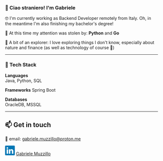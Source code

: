 ### 👋 Ciao straniero! I'm Gabriele


  🤓 I'm currently working as Backend Developer remotely from Italy. Oh, in the meantime I'm also finishing my bachelor's degree!

  🌱 At this time my attention was stolen by: **Python** and **Go**

  🧠 A bit of an explorer: I love exploring things I don't know, especially about nature and finance (as well as technology of course 👀) 

---

### 🧰 Tech Stack


  **Languages**  
  Java, Python, SQL

  **Frameworks**
  Spring Boot 

  **Databases**  
  OracleDB, MSSQL

---

## 📫 Get in touch
  📧 email: gabriele.muzzillo@proton.me
  
  ![linkedin](https://raw.githubusercontent.com/CLorant/readme-social-icons/refs/heads/main/small/colored/linkedin.svg) [Gabriele Muzzillo](https://www.linkedin.com/in/gabrielemuzzillo/)
<!--
**Mhuz/Mhuz** is a ✨ _special_ ✨ repository because its `README.md` (this file) appears on your GitHub profile.

Here are some ideas to get you started:

- 🔭 I’m currently working on ...
- 🌱 I’m currently learning ...
- 👯 I’m looking to collaborate on ...
- 🤔 I’m looking for help with ...
- 💬 Ask me about ...
- 📫 How to reach me: ...
- 😄 Pronouns: ...
- ⚡ Fun fact: ...
-->
